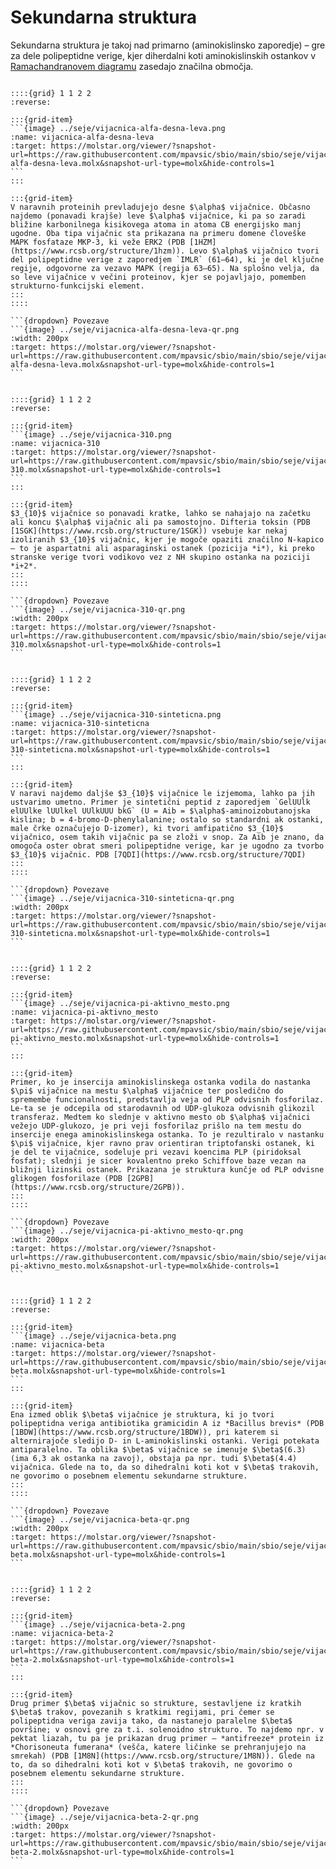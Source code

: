 # Sekundarna struktura

Sekundarna struktura je takoj nad primarno (aminokislinsko zaporedje) – gre za dele polipeptidne verige, kjer diherdalni koti aminokislinskih ostankov v [Ramachandranovem diagramu](https://en.wikipedia.org/wiki/Ramachandran_plot) zasedajo značilna območja.


````{card} Desna in leva $\alpha$ vijačnica

::::{grid} 1 1 2 2
:reverse:

:::{grid-item}
```{image} ../seje/vijacnica-alfa-desna-leva.png
:name: vijacnica-alfa-desna-leva
:target: https://molstar.org/viewer/?snapshot-url=https://raw.githubusercontent.com/mpavsic/sbio/main/sbio/seje/vijacnica-alfa-desna-leva.molx&snapshot-url-type=molx&hide-controls=1
```
:::

:::{grid-item}
V naravnih proteinih prevladujejo desne $\alpha$ vijačnice. Občasno najdemo (ponavadi krajše) leve $\alpha$ vijačnice, ki pa so zaradi bližine karbonilnega kisikovega atoma in atoma CB energijsko manj ugodne. Oba tipa vijačnic sta prikazana na primeru domene človeške MAPK fosfataze MKP-3, ki veže ERK2 (PDB [1HZM](https://www.rcsb.org/structure/1hzm)). Levo $\alpha$ vijačnico tvori del polipeptidne verige z zaporedjem `IMLR` (61–64), ki je del ključne regije, odgovorne za vezavo MAPK (regija 63–65). Na splošno velja, da so leve vijačnice v večini proteinov, kjer se pojavljajo, pomemben strukturno-funkcijski element.
:::
::::

```{dropdown} Povezave
```{image} ../seje/vijacnica-alfa-desna-leva-qr.png
:width: 200px
:target: https://molstar.org/viewer/?snapshot-url=https://raw.githubusercontent.com/mpavsic/sbio/main/sbio/seje/vijacnica-alfa-desna-leva.molx&snapshot-url-type=molx&hide-controls=1
```
````


````{card} $3_{10}$ vijačnica

::::{grid} 1 1 2 2
:reverse:

:::{grid-item}
```{image} ../seje/vijacnica-310.png
:name: vijacnica-310
:target: https://molstar.org/viewer/?snapshot-url=https://raw.githubusercontent.com/mpavsic/sbio/main/sbio/seje/vijacnica-310.molx&snapshot-url-type=molx&hide-controls=1
```
:::

:::{grid-item}
$3_{10}$ vijačnice so ponavadi kratke, lahko se nahajajo na začetku ali koncu $\alpha$ vijačnic ali pa samostojno. Difteria toksin (PDB [1SGK](https://www.rcsb.org/structure/1SGK)) vsebuje kar nekaj izoliranih $3_{10}$ vijačnic, kjer je mogoče opaziti značilno N-kapico – to je aspartatni ali asparaginski ostanek (pozicija *i*), ki preko stranske verige tvori vodikovo vez z NH skupino ostanka na poziciji *i+2*.
:::
::::

```{dropdown} Povezave
```{image} ../seje/vijacnica-310-qr.png
:width: 200px
:target: https://molstar.org/viewer/?snapshot-url=https://raw.githubusercontent.com/mpavsic/sbio/main/sbio/seje/vijacnica-310.molx&snapshot-url-type=molx&hide-controls=1
```
````

````{card} Snop sintetičnih $3_{10}$ vijačnic

::::{grid} 1 1 2 2
:reverse:

:::{grid-item}
```{image} ../seje/vijacnica-310-sinteticna.png
:name: vijacnica-310-sinteticna
:target: https://molstar.org/viewer/?snapshot-url=https://raw.githubusercontent.com/mpavsic/sbio/main/sbio/seje/vijacnica-310-sinteticna.molx&snapshot-url-type=molx&hide-controls=1
```
:::

:::{grid-item}
V naravi najdemo daljše $3_{10}$ vijačnice le izjemoma, lahko pa jih ustvarimo umetno. Primer je sintetični peptid z zaporedjem `GelUUlk elUUlke lUUlkel UUlkUUU bkG` (U = Aib = $\alpha$-aminoizobutanojska kislina; b = 4-bromo-D-phenylalanine; ostalo so standardni ak ostanki, male črke označujejo D-izomer), ki tvori amfipatično $3_{10}$ vijačnico, osem takih vijačnic pa se zloži v snop. Za Aib je znano, da omogoča oster obrat smeri polipeptidne verige, kar je ugodno za tvorbo $3_{10}$ vijačnic. PDB [7QDI](https://www.rcsb.org/structure/7QDI)
:::
::::

```{dropdown} Povezave
```{image} ../seje/vijacnica-310-sinteticna-qr.png
:width: 200px
:target: https://molstar.org/viewer/?snapshot-url=https://raw.githubusercontent.com/mpavsic/sbio/main/sbio/seje/vijacnica-310-sinteticna.molx&snapshot-url-type=molx&hide-controls=1
```
````


````{card} $\pi$ vijačnica v aktivnem mestu

::::{grid} 1 1 2 2
:reverse:

:::{grid-item}
```{image} ../seje/vijacnica-pi-aktivno_mesto.png
:name: vijacnica-pi-aktivno_mesto
:target: https://molstar.org/viewer/?snapshot-url=https://raw.githubusercontent.com/mpavsic/sbio/main/sbio/seje/vijacnica-pi-aktivno_mesto.molx&snapshot-url-type=molx&hide-controls=1
```
:::

:::{grid-item}
Primer, ko je insercija aminokislinskega ostanka vodila do nastanka $\pi$ vijačnice na mestu $\alpha$ vijačnice ter posledično do spremembe funcionalnosti, predstavlja veja od PLP odvisnih fosforilaz. Le-ta se je odcepila od starodavnih od UDP-glukoza odvisnih glikozil transferaz. Medtem ko slednje v aktivno mesto ob $\alpha$ vijačnici vežejo UDP-glukozo, je pri veji fosforilaz prišlo na tem mestu do insercije enega aminokislinskega ostanka. To je rezultiralo v nastanku $\pi$ vijačnice, kjer ravno prav orientiran triptofanski ostanek, ki je del te vijačnice, sodeluje pri vezavi koencima PLP (piridoksal fosfat); slednji je sicer kovalentno preko Schiffove baze vezan na bližnji lizinski ostanek. Prikazana je struktura kunčje od PLP odvisne glikogen fosforilaze (PDB [2GPB](https://www.rcsb.org/structure/2GPB)).
:::
::::

```{dropdown} Povezave
```{image} ../seje/vijacnica-pi-aktivno_mesto-qr.png
:width: 200px
:target: https://molstar.org/viewer/?snapshot-url=https://raw.githubusercontent.com/mpavsic/sbio/main/sbio/seje/vijacnica-pi-aktivno_mesto.molx&snapshot-url-type=molx&hide-controls=1
```
````

````{card} $\beta$ vijačnica (primer 1)

::::{grid} 1 1 2 2
:reverse:

:::{grid-item}
```{image} ../seje/vijacnica-beta.png
:name: vijacnica-beta
:target: https://molstar.org/viewer/?snapshot-url=https://raw.githubusercontent.com/mpavsic/sbio/main/sbio/seje/vijacnica-beta.molx&snapshot-url-type=molx&hide-controls=1
```
:::

:::{grid-item}
Ena izmed oblik $\beta$ vijačnice je struktura, ki jo tvori polipeptidna veriga antibiotika gramicidin A iz *Bacillus brevis* (PDB [1BDW](https://www.rcsb.org/structure/1BDW)), pri katerem si alternirajoče sledijo D- in L-aminokislinski ostanki. Verigi potekata antiparalelno. Ta oblika $\beta$ vijačnice se imenuje $\beta$(6.3) (ima 6,3 ak ostanka na zavoj), obstaja pa npr. tudi $\beta$(4.4) vijačnica. Glede na to, da so dihedralni koti kot v $\beta$ trakovih, ne govorimo o posebnem elementu sekundarne strukture.
:::
::::

```{dropdown} Povezave
```{image} ../seje/vijacnica-beta-qr.png
:width: 200px
:target: https://molstar.org/viewer/?snapshot-url=https://raw.githubusercontent.com/mpavsic/sbio/main/sbio/seje/vijacnica-beta.molx&snapshot-url-type=molx&hide-controls=1
```
````

````{card} $\beta$ vijačnica (primer 2)

::::{grid} 1 1 2 2
:reverse:

:::{grid-item}
```{image} ../seje/vijacnica-beta-2.png
:name: vijacnica-beta-2
:target: https://molstar.org/viewer/?snapshot-url=https://raw.githubusercontent.com/mpavsic/sbio/main/sbio/seje/vijacnica-beta-2.molx&snapshot-url-type=molx&hide-controls=1
```
:::

:::{grid-item}
Drug primer $\beta$ vijačnic so strukture, sestavljene iz kratkih $\beta$ trakov, povezanih s kratkimi regijami, pri čemer se polipeptidna veriga zavija tako, da nastanejo paralelne $\beta$ površine; v osnovi gre za t.i. solenoidno strukturo. To najdemo npr. v pektat liazah, tu pa je prikazan drug primer – *antifreeze* protein iz *Chorisoneuta fumerana* (vešča, katere ličinke se prehranjujejo na smrekah) (PDB [1M8N](https://www.rcsb.org/structure/1M8N)). Glede na to, da so dihedralni koti kot v $\beta$ trakovih, ne govorimo o posebnem elementu sekundarne strukture.
:::
::::

```{dropdown} Povezave
```{image} ../seje/vijacnica-beta-2-qr.png
:width: 200px
:target: https://molstar.org/viewer/?snapshot-url=https://raw.githubusercontent.com/mpavsic/sbio/main/sbio/seje/vijacnica-beta-2.molx&snapshot-url-type=molx&hide-controls=1
```
````